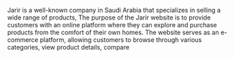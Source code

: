 Jarir is a well-known company in Saudi Arabia that specializes in selling a wide range of products, The purpose of the Jarir website is to provide customers with an
online platform where they can explore and purchase products from the comfort of their own homes. The website serves as an e-commerce platform, allowing customers to browse through various categories, view product details, compare
